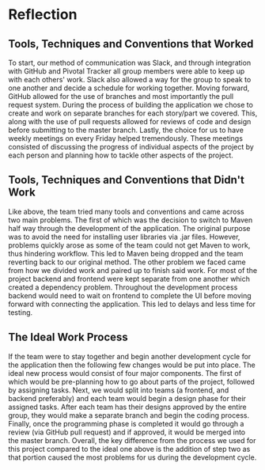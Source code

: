# Reflection  

## Tools, Techniques and Conventions that Worked  

To start, our method of communication was Slack, and through integration with GitHub and Pivotal Tracker all group members were able to keep up with each others' work. Slack also allowed a way for the group to speak to one another and decide a schedule for working together. Moving forward, GitHub allowed for the use of branches and most importantly the pull request system. During the process of building the application we chose to create and work on separate branches for each story/part we covered. This, along with the use of pull requests allowed for reviews of code and design before submitting to the master branch. Lastly, the choice for us to have weekly meetings on every Friday helped tremendously. These meetings consisted of discussing the progress of individual aspects of the project by each person and planning how to tackle other aspects of the project.

## Tools, Techniques and Conventions that Didn't Work  

Like above, the team tried many tools and conventions and came across two main problems. The first of which was the decision to switch to Maven half way through the development of the application. The original purpose was to avoid the need for installing user libraries via .jar files. However, problems quickly arose as some of the team could not get Maven to work, thus hindering workflow. This led to Maven being dropped and the team reverting back to our original method. The other problem we faced came from how we divided work and paired up to finish said work. For most of the project backend and frontend were kept separate from one another which created a dependency problem. Throughout the development process backend would need to wait on frontend to complete the UI before moving forward with connecting the application. This led to delays and less time for testing.

## The Ideal Work Process

If the team were to stay together and begin another development cycle for the application then the following few changes would be put into place. The ideal new process would consist of four major components. The first of which would be pre-planning how to go about parts of the project, followed by assigning tasks. Next, we would split into teams (a frontend, and backend preferably) and each team would begin a design phase for their assigned tasks. After each team has their designs approved by the entire group, they would make a separate branch and begin the coding process. Finally, once the programming phase is completed it would go through a review (via GitHub pull request) and if approved, it would be merged into the master branch. Overall, the key difference from the process we used for this project compared to the ideal one above is the addition of step two as that portion caused the most problems for us during the development cycle.



